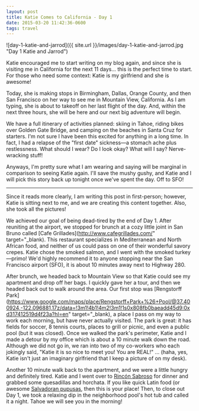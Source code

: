 ```yaml
---
layout: post
title: Katie Comes to California - Day 1
date: 2015-03-20 11:42:36-0600
tags: travel
---
```


![day-1-katie-and-jarrod]({{ site.url }}/images/day-1-katie-and-jarrod.jpg "Day 1 Katie and Jarrod")

Katie encouraged me to start writing on my blog again, and since she is visiting me in California for the next 11 days... this is the perfect time to start. For those who need some context: Katie is my girlfriend and she is awesome!

Today, she is making stops in Birmingham, Dallas, Orange County, and then San Francisco on her way to see me in Mountain View, California. As I am typing, she is about to takeoff on her last flight of the day. And, within the next three hours, she will be here and our next big adventure will begin.

We have a full itinerary of activities planned: skiing in Tahoe, riding bikes over Golden Gate Bridge, and camping on the beaches in Santa Cruz for starters. I'm not sure I have been this excited for anything in a long time. In fact, I had a relapse of the "first date" sickness—a stomach ache plus restlessness. What should I wear? Do I look okay? What will I say? Nerve-wracking stuff!

Anyways, I'm pretty sure what I am wearing and saying will be marginal in comparison to seeing Katie again. I'll save the mushy gushy, and Katie and I will pick this story back up tonight once we've spent the day. Off to SFO!

---

Since it reads more clearly, I am writing this post in first-person; however, Katie is sitting next to me, and we are creating this content together. Also, she took all the pictures!

We achieved our goal of being dead-tired by the end of Day 1. After reuniting at the airport, we stopped for brunch at a cozy little joint in San Bruno called [Cafe Grillades](http://www.cafegrillades.com/" target="_blank). This restaurant specializes in Mediterranean and North African food, and neither of us could pass on one of their wonderful savory crepes. Katie chose the smoked salmon, and I went with the smoked turkey—primo! We'd highly recommend it to anyone stopping near the San Francisco airport (SFO), it is about 10 minutes away next to Highway 280.

After brunch, we headed back to Mountain View so that Katie could see my apartment and drop off her bags. I quickly gave her a tour, and then we headed back out to walk around the area. Our first stop was [Rengstorff Park](https://www.google.com/maps/place/Rengstorff+Park+%26+Pool/@37.400924,-122.096881,17z/data=!3m1!4b1!4m2!3m1!1s0x808fb0baeadd45d9:0xd317412519d4f23a?hl=en" target="_blank), a place I pass on my way to work each morning, but have never actually visited. The park is great: it has fields for soccer, 8 tennis courts, places to grill or picnic, and even a public pool (but it was closed). Once we walked the park's perimeter, Katie and I made a detour by my office which is about a 10 minute walk down the road. Although we did not go in, we ran into two of my co-workers who each jokingly said, "Katie it is so nice to meet you! You are REAL!" ... (haha, yes, Katie isn't just an imaginary girlfriend that I keep a picture of on my desk).

Another 10 minute walk back to the apartment, and we were a little hungry and definitely tired. Katie and I went over to [Rincón Sabroso](http://rinconsabrosomv.com/) for dinner and grabbed some quesadillas and horchata. If you like quick Latin food (or awesome [Salvadoran pupusas](http://en.wikipedia.org/wiki/Pupusa"), then this is your place! Then, to close out Day 1, we took a relaxing dip in the neighborhood pool's hot tub and called it a night. Tahoe we will see you in the morning!